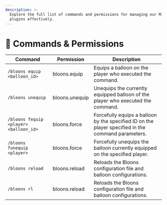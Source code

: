 ```yaml
---
description: >-
  Explore the full list of commands and permissions for managing our Minecraft
  plugins effectively.
---
```


# 💾 Commands & Permissions

| Command                                | Permission     | Description                                                                                        |
| -------------------------------------- | -------------- | -------------------------------------------------------------------------------------------------- |
| `/bloons equip <balloon_id>`           | bloons.equip   | Equips a balloon on the player who executed the command.                                           |
| `/bloons unequip`                      | bloons.unequip | Unequips the currently equipped balloon of the player who executed the command.                    |
| `/bloons fequip <player> <balloon_id>` | bloons.force   | Forcefully equips a balloon by the specified ID on the player specified in the command parameters. |
| `/bloons funequip <player>`            | bloons.force   | Forcefully unequips the balloon currently equipped on the specified player.                        |
| `/bloons reload`                       | bloons.reload  | Reloads the Bloons configuration file and balloon configurations.                                  |
| `/bloons rl`                           | bloons.reload  | Reloads the Bloons configuration file and balloon configurations.                                  |
